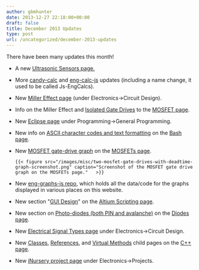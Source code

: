 ```yaml
---
author: gbmhunter
date: 2013-12-27 22:18:00+00:00
draft: false
title: December 2013 Updates
type: post
url: /uncategorized/december-2013-updates
---
```


There have been many updates this month!

* A new [Ultrasonic Sensors page.](http://blog.mbedded.ninja/electronics/components/ultrasonic-sensors)

* More [candy-calc](https://github.com/gbmhunter/candy-calc) and [eng-calc-js](https://github.com/gbmhunter/eng-calcs-js) updates (including a name change, it used to be called Js-EngCalcs).

* New [Miller Effect page](http://blog.mbedded.ninja/electronics/circuit-design/miller-effect) (under Electronics->Circuit Design).

* Info on the Miller Effect and [Isolated Gate Drives](http://blog.mbedded.ninja/electronics/components/mosfets#isolated-gate-drives) to the [MOSFET page](http://blog.mbedded.ninja/electronics/components/mosfets).

* New [Eclipse page](http://blog.mbedded.ninja/programming/general/eclipse) under Programming->General Programming.

* New info on [ASCII character codes and text formatting](http://blog.mbedded.ninja/programming/languages/bash#formatting-terminal-text) on the [Bash page](http://blog.mbedded.ninja/programming/languages/bash).

* New [MOSFET gate-drive graph](http://blog.mbedded.ninja/electronics/components/mosfets#dead-time) on the [MOSFETs page](http://blog.mbedded.ninja/electronics/components/mosfets).  

      {{< figure src="/images/misc/two-mosfet-gate-drives-with-deadtime-graph-screenshot.png" caption="Screenshot of the MOSFET gate drive graph on the MOSFETs page."   >}}
      
* New [eng-graphs-js repo](https://github.com/gbmhunter/eng-graphs-js), which holds all the data/code for the graphs displayed in various places on this website.

* New section "[GUI Design](http://blog.mbedded.ninja/electronics/general/altium/altium-scripting-and-using-the-api#gui-design)" on the [Altium Scripting page](http://blog.mbedded.ninja/electronics/general/altium/altium-scripting-and-using-the-api).

* New section on [Photo-diodes (both PIN and avalanche)](http://blog.mbedded.ninja/electronics/components/diodes#photo-diodes) on the [Diodes page](http://blog.mbedded.ninja/electronics/components/diodes).

* New [Electrical Signal Types page](http://blog.mbedded.ninja/electronics/circuit-design/electrical-signal-types) under Electronics->Circuit Design.

* New [Classes](http://blog.mbedded.ninja/programming/languages/c-plus-plus/classes), [References](http://blog.mbedded.ninja/programming/languages/c-plus-plus/references), and [Virtual Methods](http://blog.mbedded.ninja/programming/languages/c-plus-plus/virtual-methods) child pages on the [C++ page](http://blog.mbedded.ninja/programming/languages/c-plus-plus).

* New [iNursery project page](http://blog.mbedded.ninja/electronics/projects/inursery) under Electronics->Projects.
